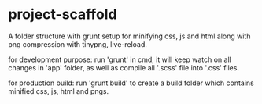 # project-scaffold
A folder structure with grunt setup for minifying css, js and html along with png compression with tinypng, live-reload.

for development purpose:
run 'grunt' in cmd, it will keep watch on all changes in 'app' folder, as well as compile all '.scss' file into '.css' files.

for production build:
run 'grunt build' to create a build folder which contains minified css, js, html and pngs.

